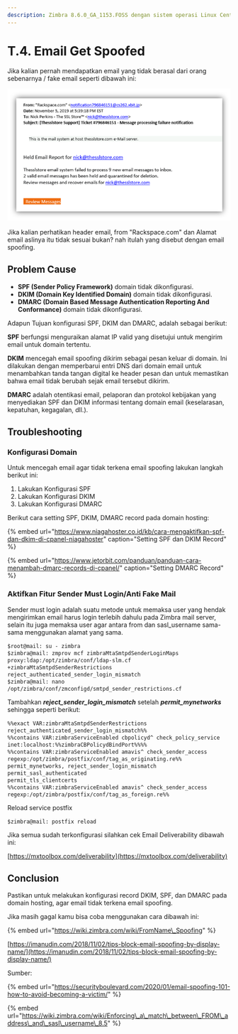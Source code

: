```yaml
---
description: Zimbra 8.6.0_GA_1153.FOSS dengan sistem operasi Linux Centos 7
---
```


# T.4. Email Get Spoofed

Jika kalian pernah mendapatkan email yang tidak berasal dari orang sebenarnya / fake email seperti dibawah ini:

![Perhatikan From dan Alamat email pengirim](../../.gitbook/assets/image%20%2853%29.png)

Jika kalian perhatikan header email, from "Rackspace.com" dan Alamat email aslinya itu tidak sesuai bukan? nah itulah yang disebut dengan email spoofing.

## Problem Cause

* **SPF \(Sender Policy Framework\)** domain tidak dikonfigurasi.
* **DKIM \(Domain Key Identified Domain\)** domain tidak dikonfigurasi.
* **DMARC \(Domain Based Message Authentication Reporting And Conformance\)** domain tidak dikonfigurasi.

Adapun Tujuan konfigurasi SPF, DKIM dan DMARC, adalah sebagai berikut:

**SPF** berfungsi menguraikan alamat IP valid yang disetujui untuk mengirim email untuk domain tertentu. 

**DKIM** mencegah email spoofing dikirim sebagai pesan keluar di domain. Ini dilakukan dengan memperbarui entri DNS dari domain email untuk menambahkan tanda tangan digital ke header pesan dan untuk memastikan bahwa email tidak berubah sejak email tersebut dikirim.

**DMARC** adalah otentikasi email, pelaporan dan protokol kebijakan yang menyediakan SPF dan DKIM informasi tentang domain email \(keselarasan, kepatuhan, kegagalan, dll.\).

## Troubleshooting

### Konfigurasi Domain

Untuk mencegah email agar tidak terkena email spoofing lakukan langkah berikut ini:

1. Lakukan Konfigurasi SPF
2. Lakukan Konfigurasi DKIM
3. Lakukan Konfigurasi DMARC

Berikut cara setting SPF, DKIM, DMARC record pada domain hosting:

{% embed url="https://www.niagahoster.co.id/kb/cara-mengaktifkan-spf-dan-dkim-di-cpanel-niagahoster" caption="Setting SPF dan DKIM Record" %}

{% embed url="https://www.jetorbit.com/panduan/panduan-cara-menambah-dmarc-records-di-cpanel/" caption="Setting DMARC Record" %}

### Aktifkan Fitur Sender Must Login/Anti Fake Mail

Sender must login adalah suatu metode untuk memaksa user yang hendak mengirimkan email harus login terlebih dahulu pada Zimbra mail server, selain itu juga memaksa user agar antara from dan sasl\_username sama-sama menggunakan alamat yang sama.

```text
$root@mail: su - zimbra
$zimbra@mail: zmprov mcf zimbraMtaSmtpdSenderLoginMaps  proxy:ldap:/opt/zimbra/conf/ldap-slm.cf +zimbraMtaSmtpdSenderRestrictions reject_authenticated_sender_login_mismatch
$zimbra@mail: nano /opt/zimbra/conf/zmconfigd/smtpd_sender_restrictions.cf
```

Tambahkan _**reject\_sender\_login\_mismatch**_ setelah _**permit\_mynetworks**_ sehingga seperti berikut:

```text
%%exact VAR:zimbraMtaSmtpdSenderRestrictions reject_authenticated_sender_login_mismatch%%
%%contains VAR:zimbraServiceEnabled cbpolicyd^ check_policy_service inet:localhost:%%zimbraCBPolicydBindPort%%%%
%%contains VAR:zimbraServiceEnabled amavis^ check_sender_access regexp:/opt/zimbra/postfix/conf/tag_as_originating.re%%
permit_mynetworks, reject_sender_login_mismatch
permit_sasl_authenticated
permit_tls_clientcerts
%%contains VAR:zimbraServiceEnabled amavis^ check_sender_access regexp:/opt/zimbra/postfix/conf/tag_as_foreign.re%%
```

Reload service postfix

```text
$zimbra@mail: postfix reload
```

Jika semua sudah terkonfigurasi silahkan cek Email Deliverability dibawah ini:

[https://mxtoolbox.com/deliverability](https://mxtoolbox.com/deliverability)

## Conclusion

Pastikan untuk melakukan konfigurasi record DKIM, SPF, dan DMARC pada domain hosting, agar email tidak terkena email spoofing.

Jika masih gagal kamu bisa coba menggunakan cara dibawah ini:

{% embed url="https://wiki.zimbra.com/wiki/FromName\_Spoofing" %}

[https://imanudin.com/2018/11/02/tips-block-email-spoofing-by-display-name/](https://imanudin.com/2018/11/02/tips-block-email-spoofing-by-display-name/)

Sumber:

{% embed url="https://securityboulevard.com/2020/01/email-spoofing-101-how-to-avoid-becoming-a-victim/" %}

{% embed url="https://wiki.zimbra.com/wiki/Enforcing\_a\_match\_between\_FROM\_address\_and\_sasl\_username\_8.5" %}



